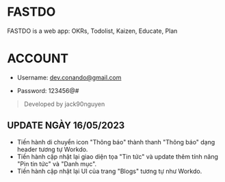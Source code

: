 # FASTDO

FASTDO is a web app: OKRs, Todolist, Kaizen, Educate, Plan

# ACCOUNT

- Username: dev.conando@gmail.com

- Password: 123456@#

> Developed by jack90nguyen


## UPDATE NGÀY 16/05/2023
- Tiến hành di chuyển icon "Thông báo" thành thanh "Thông báo" dạng header tương tự Workdo.
- Tiến hành cập nhật lại giao diện tọa "Tin tức" và update thêm tính năng "Pin tin tức" và "Danh mục".
- Tiến hành cập nhật lại UI của trang "Blogs" tương tự như Workdo.